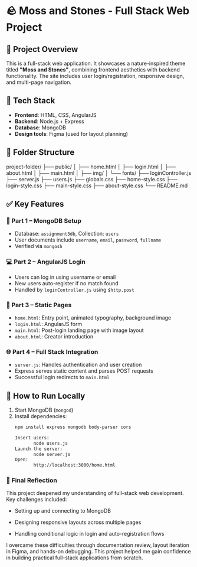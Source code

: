 # 🪨 Moss and Stones - Full Stack Web Project 

## 📌 Project Overview
This is a full-stack web application. It showcases a nature-inspired theme titled **"Moss and Stones"**, combining frontend aesthetics with backend functionality. The site includes user login/registration, responsive design, and multi-page navigation.

## 🔧 Tech Stack

- **Frontend**: HTML, CSS, AngularJS
- **Backend**: Node.js + Express
- **Database**: MongoDB
- **Design tools**: Figma (used for layout planning)

## 📁 Folder Structure
project-folder/
├── public/
│ ├── home.html
│ ├── login.html
│ ├── about.html
│ ├── main.html
│ ├── img/
│ └── fonts/
├── loginController.js
├── server.js
├── users.js
├── globals.css
├── home-style.css
├── login-style.css
├── main-style.css
├── about-style.css
└── README.md

## ✅ Key Features

### 🧩 Part 1 – MongoDB Setup
- Database: `assignment3db`, Collection: `users`
- User documents include `username`, `email`, `password`, `fullname`
- Verified via `mongosh`

### 💻 Part 2 – AngularJS Login
- Users can log in using username or email
- New users auto-register if no match found
- Handled by `loginController.js` using `$http.post`

### 🎨 Part 3 – Static Pages
- `home.html`: Entry point, animated typography, background image
- `login.html`: AngularJS form
- `main.html`: Post-login landing page with image layout
- `about.html`: Creator introduction

### 🌐 Part 4 – Full Stack Integration
- `server.js`: Handles authentication and user creation
- Express serves static content and parses POST requests
- Successful login redirects to `main.html`

## 🧪 How to Run Locally
1. Start MongoDB (`mongod`)
2. Install dependencies:
   ```bash
   npm install express mongodb body-parser cors

   Insert users:
          node users.js
   Launch the server:
          node server.js
   Open:
          http://localhost:3000/home.html

### 📝 Final Reflection
This project deepened my understanding of full-stack web development. Key challenges included:

- Setting up and connecting to MongoDB

- Designing responsive layouts across multiple pages

- Handling conditional logic in login and auto-registration flows

I overcame these difficulties through documentation review, layout iteration in Figma, and hands-on debugging.
This project helped me gain confidence in building practical full-stack applications from scratch.


